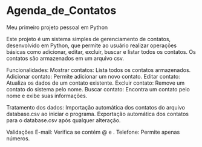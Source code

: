 # Agenda_de_Contatos
Meu primeiro projeto pessoal em Python

Este projeto é um sistema simples de gerenciamento de contatos, desenvolvido em Python, que permite ao usuário realizar operações básicas como adicionar, editar, excluir, buscar e listar todos os contatos. Os contatos são armazenados em um arquivo csv.

Funcionalidades:
Mostrar contatos: Lista todos os contatos armazenados.
Adicionar contato: Permite adicionar um novo contato.
Editar contato: Atualiza os dados de um contato existente.
Excluir contato: Remove um contato do sistema pelo nome.
Buscar contato: Encontra um contato pelo nome e exibe suas informações.


Tratamento dos dados:
Importação automática dos contatos do arquivo database.csv ao iniciar o programa.
Exportação automática dos contatos para o database.csv após qualquer alteração.


Validações
E-mail: Verifica se contém @ e .
Telefone: Permite apenas números.
